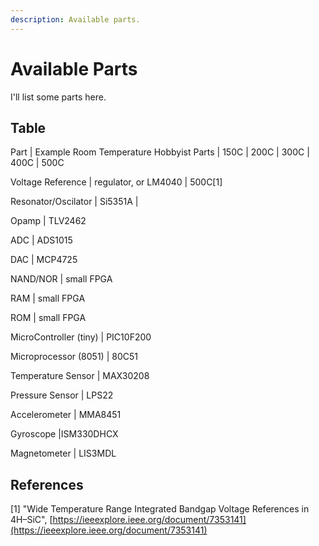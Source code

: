 ```yaml
---
description: Available parts.
---
```


# Available Parts

I'll list some parts here.

## Table

Part \| Example Room Temperature Hobbyist Parts \| 150C \| 200C \| 300C \| 400C \| 500C

Voltage Reference \| regulator, or LM4040 \| 500C\[1\]

Resonator/Oscilator \| Si5351A \| 

Opamp \| TLV2462

ADC \| ADS1015 

DAC \| MCP4725

NAND/NOR \| small FPGA

RAM \| small FPGA

ROM \| small FPGA

MicroController \(tiny\) \| PIC10F200

Microprocessor \(8051\) \| 80C51

Temperature Sensor \| MAX30208

Pressure Sensor \| LPS22

Accelerometer \| MMA8451

Gyroscope \|ISM330DHCX

Magnetometer \| LIS3MDL

## References

\[1\] "Wide Temperature Range Integrated Bandgap Voltage References in 4H–SiC", [https://ieeexplore.ieee.org/document/7353141](https://ieeexplore.ieee.org/document/7353141)

